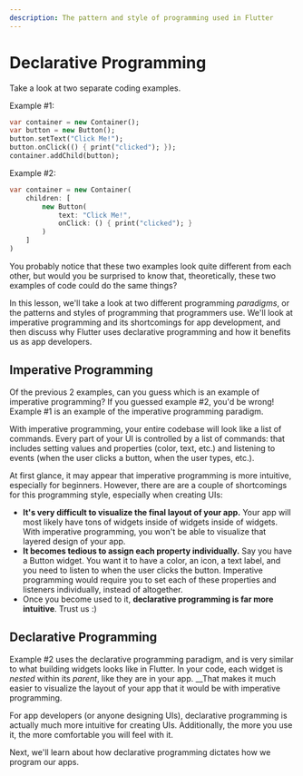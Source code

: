 ```yaml
---
description: The pattern and style of programming used in Flutter
---
```


# Declarative Programming

Take a look at two separate coding examples.

Example \#1:

```dart
var container = new Container();
var button = new Button();
button.setText("Click Me!");
button.onClick(() { print("clicked"); });
container.addChild(button);
```

Example \#2:

```dart
var container = new Container(
    children: [
        new Button(
            text: "Click Me!",
            onClick: () { print("clicked"); }
        )
    ]
)
```

You probably notice that these two examples look quite different from each other, but would you be surprised to know that, theoretically, these two examples of code could do the same things?

In this lesson, we'll take a look at two different programming _paradigms_, or the patterns and styles of programming that programmers use. We'll look at imperative programming and its shortcomings for app development, and then discuss why Flutter uses declarative programming and how it benefits us as app developers.

## Imperative Programming

Of the previous 2 examples, can you guess which is an example of imperative programming? If you guessed example \#2, you'd be wrong! Example \#1 is an example of the imperative programming paradigm.

With imperative programming, your entire codebase will look like a list of commands. Every part of your UI is controlled by a list of commands: that includes setting values and properties \(color, text, etc.\) and listening to events \(when the user clicks a button, when the user types, etc.\).

At first glance, it may appear that imperative programming is more intuitive, especially for beginners. However, there are are a couple of shortcomings for this programming style, especially when creating UIs:

* **It's very difficult to visualize the final layout of your app.** Your app will most likely have tons of widgets inside of widgets inside of widgets. With imperative programming, you won't be able to visualize that layered design of your app.
* **It becomes tedious to assign each property individually.** Say you have a Button widget. You want it to have a color, an icon, a text label, and you need to listen to when the user clicks the button. Imperative programming would require you to set each of these properties and listeners individually, instead of altogether.
* Once you become used to it, **declarative programming is far more intuitive**. Trust us :\)

## Declarative Programming

Example \#2 uses the declarative programming paradigm, and is very similar to what building widgets looks like in Flutter. In your code, each widget is _nested_ within its _parent_, like they are in your app. __That makes it much easier to visualize the layout of your app that it would be with imperative programming.

For app developers \(or anyone designing UIs\), declarative programming is actually much more intuitive for creating UIs. Additionally, the more you use it, the more comfortable you will feel with it.

Next, we'll learn about how declarative programming dictates how we program our apps.

